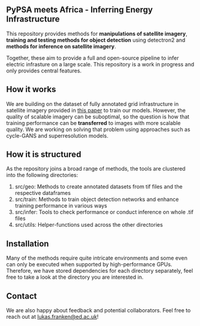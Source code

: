 ## PyPSA meets Africa - Inferring Energy Infrastructure

This repository provides methods for __manipulations of satellite imagery__, __training and testing methods for object detection__ using detectron2 and __methods for inference on satellite imagery__.

Together, these aim to provide a full and open-source pipeline to infer electric infrasture on a large scale. This repository is a work in progress and only provides central features.

## How it works

 We are building on the dataset of fully annotated grid infrastructure in satellite imagery provided in [this paper](https://arxiv.org/abs/2101.06390) to train our models. However, the quality of scalable imagery can be suboptimal, so the question is how that training performance can be __transferred__ to images with more scalable quality. We are working on solving that problem using approaches such as cycle-GANS and superresolution models.


## How it is structured

As the repository joins a broad range of methods, the tools are clustered into the following directories:

1. src/geo: Methods to create annotated datasets from tif files and the respective dataframes 
2. src/train: Methods to train object detection networks and enhance training performance in various ways
3. src/infer: Tools to check performance or conduct inference on whole .tif files
4. src/utils: Helper-functions used across the other directories

## Installation

Many of the methods require quite intricate environments and some even can only be executed when supported by high-performance GPUs. Therefore, we have stored dependencies for each directory separately, feel free to take a look at the directory you are interested in.

## Contact

We are also happy about feedback and potential collaborators. Feel free to reach out at <lukas.franken@ed.ac.uk>!





